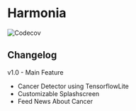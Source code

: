 Harmonia
========
![Codecov](https://codecov.io/gh/ufebri/Harmonia/branch/master/graph/badge.svg)



Changelog
---------

v1.0 - Main Feature
- Cancer Detector using TensorflowLite
- Customizable Splashscreen
- Feed News About Cancer